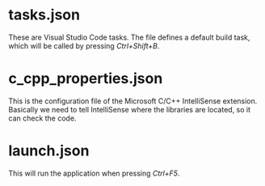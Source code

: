 # tasks.json
These are Visual Studio Code tasks. 
The file defines a default build task, which will be called by pressing *Ctrl+Shift+B*.

# c_cpp_properties.json
This is the configuration file of the Microsoft C/C++ IntelliSense extension.
Basically we need to tell IntelliSense where the libraries are located, so it can check the code.

# launch.json
This will run the application when pressing *Ctrl+F5*.
